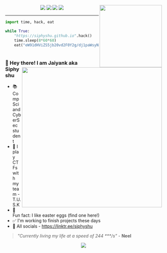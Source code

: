 <div align='center'>
  <img align='right' src='https://thumbs.gfycat.com/ScratchyAlertBergerpicard-max-1mb.gif' width='200'>

  <p>
    <img src="https://raw.githubusercontent.com/siphyshu/siphyshu/main/badges/last-major-release.svg">
    <img src="https://raw.githubusercontent.com/siphyshu/siphyshu/main/badges/status-barely managing-informational.svg">
    <!--   <img src="https://raw.githubusercontent.com/siphyshu/siphyshu/main/badges/vulnerabilities-roaches-red.svg"> -->
    <img src="https://raw.githubusercontent.com/siphyshu/siphyshu/main/badges/code quality-A for effort-success.svg">
    <img src="https://raw.githubusercontent.com/siphyshu/siphyshu/main/badges/remarks-pls hire-lightgrey.svg">
  </p>
  
---
  
</div>

```python
import time, hack, eat

while True:
    "https://siphyshu.github.io".hack()
    time.sleep(8*60*60)
    eat("eW91dHViZS5jb20vd2F0Y2g/dj1paWsyNXdxSXVGbw==")
````

<h1></h1>

<div>
  <a href="https://siphyshu.github.io/">
    <img align='right' src='https://user-images.githubusercontent.com/52672162/145540603-bfde337a-fbaf-4410-89c3-e997bbf8d48b.png' width=450>
  </a>
  
  ### 🌴 Hey there! I am Jaiyank aka Siphyshu
  - 📚 CompSci and CyberSec student
  - 🚩 I play CTFs with my team - T.U.S.K
  - 🍭 Fun fact: I like easter eggs (find one here!)
  - ✅ I'm working to finish projects these days
  - 🔗 All socials - https://linktr.ee/siphyshu
  
  > _"Currently living my life at a speed of 244 ***/s"_ - **Neel**
  
<!--   
  <details>
    <summary>🌼 Reach out & Connect with me!</summary>
  </details> -->
  
</div>

<p align='center'><img src='https://raw.githubusercontent.com/siphyshu/siphyshu/output/github-snake.svg'></p>
